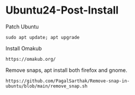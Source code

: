 # Ubuntu24-Post-Install


Patch Ubuntu
```
sudo apt update; apt upgrade
```

Install Omakub

```
https://omakub.org/
```

Remove snaps, apt install both firefox and gnome.
```
https://github.com/PagalSarthak/Remove-snap-in-ubuntu/blob/main/remove_snap.sh
```

